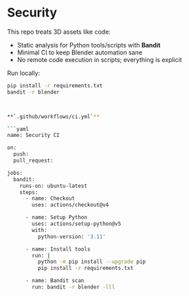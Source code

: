 # Security

This repo treats 3D assets like code:
- Static analysis for Python tools/scripts with **Bandit**
- Minimal CI to keep Blender automation sane
- No remote code execution in scripts; everything is explicit

Run locally:
```bash
pip install -r requirements.txt
bandit -r blender



**`.github/workflows/ci.yml`**

```yaml
name: Security CI

on:
  push:
  pull_request:

jobs:
  bandit:
    runs-on: ubuntu-latest
    steps:
      - name: Checkout
        uses: actions/checkout@v4

      - name: Setup Python
        uses: actions/setup-python@v5
        with:
          python-version: '3.11'

      - name: Install tools
        run: |
          python -m pip install --upgrade pip
          pip install -r requirements.txt

      - name: Bandit scan
        run: bandit -r blender -lll